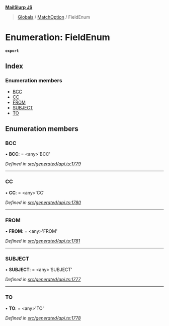 **[MailSlurp JS](../README.md)**

> [Globals](../README.md) / [MatchOption](../modules/matchoption.md) / FieldEnum

# Enumeration: FieldEnum

**`export`** 

## Index

### Enumeration members

* [BCC](matchoption.fieldenum.md#bcc)
* [CC](matchoption.fieldenum.md#cc)
* [FROM](matchoption.fieldenum.md#from)
* [SUBJECT](matchoption.fieldenum.md#subject)
* [TO](matchoption.fieldenum.md#to)

## Enumeration members

### BCC

•  **BCC**:  = \<any>'BCC'

*Defined in [src/generated/api.ts:1779](https://github.com/mailslurp/mailslurp-client/blob/cdc62f8/src/generated/api.ts#L1779)*

___

### CC

•  **CC**:  = \<any>'CC'

*Defined in [src/generated/api.ts:1780](https://github.com/mailslurp/mailslurp-client/blob/cdc62f8/src/generated/api.ts#L1780)*

___

### FROM

•  **FROM**:  = \<any>'FROM'

*Defined in [src/generated/api.ts:1781](https://github.com/mailslurp/mailslurp-client/blob/cdc62f8/src/generated/api.ts#L1781)*

___

### SUBJECT

•  **SUBJECT**:  = \<any>'SUBJECT'

*Defined in [src/generated/api.ts:1777](https://github.com/mailslurp/mailslurp-client/blob/cdc62f8/src/generated/api.ts#L1777)*

___

### TO

•  **TO**:  = \<any>'TO'

*Defined in [src/generated/api.ts:1778](https://github.com/mailslurp/mailslurp-client/blob/cdc62f8/src/generated/api.ts#L1778)*
